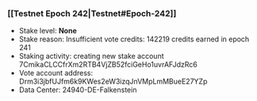 ### [[Testnet Epoch 242|Testnet#Epoch-242]]
* Stake level: **None**
* Stake reason: Insufficient vote credits: 142219 credits earned in epoch 241
* Staking activity: creating new stake account 7CmikaCLCCfrXm2RTB4VjZB52fciGeHo1uvrAFJdzRc6
* Vote account address: Drm3i3jbfUJfm6k9KWes2eW3izqJnVMpLmMBueE27YZp
* Data Center: 24940-DE-Falkenstein